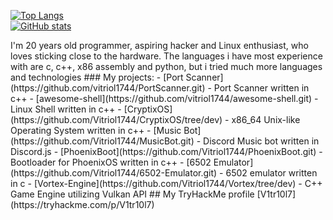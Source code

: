 [![Top Langs](https://github-readme-stats.vercel.app/api/top-langs/?username=ilobilo&langs_count=10&layout=compact&theme=radical)](https://github.com/anuraghazra/github-readme-stats)\
[![GitHub stats](https://github-readme-stats.vercel.app/api?username=vitriol1744&show_icons=true&theme=radical)](https://github.com/anuraghazra/github-readme-stats)


<!--
**vitriol1744/vitriol1744** is a ✨ _special_ ✨ repository because its `README.md` (this file) appears on your GitHub profile.

Here are some ideas to get you started:

- 🔭 I’m currently working on [CryptixOS](https://github.com/Vitriol1744/CryptixOS/tree/dev)
- 🌱 I’m currently learning programming on arm
- 👯 I’m looking to collaborate on OsDev projects
- 🤔 I’m looking for help with design and efficient implementation of common data structures and algorithms
- 💬 Ask me about x86, c++, osdev related questions
- 📫 How to reach me: v1tr10l7 on discord, v1tr10l7@proton.me mail 
- ⚡ Fun fact: i love osdev and low level programming
--!>

I'm 20 years old programmer, aspiring hacker and Linux enthusiast, who loves sticking close to the hardware. The languages i have most experience with are c, c++, x86 assembly and python, but i tried much more languages and technologies

### My projects:


- [Port Scanner](https://github.com/vitriol1744/PortScanner.git) - Port Scanner written in c++
- [awesome-shell](https://github.com/vitriol1744/awesome-shell.git) - Linux Shell written in c++
- [CryptixOS](https://github.com/Vitriol1744/CryptixOS/tree/dev) - x86_64 Unix-like Operating System written in c++
- [Music Bot](https://github.com/Vitriol1744/MusicBot.git) - Discord Music bot written in Discord.js
- [PhoenixBoot](https://github.com/Vitriol1744/PhoenixBoot.git) - Bootloader for PhoenixOS written in c++
- [6502 Emulator](https://github.com/Vitriol1744/6502-Emulator.git) - 6502 emulator written in c
- [Vortex-Engine](https://github.com/Vitriol1744/Vortex/tree/dev) - C++ Game Engine utilizing Vulkan API


## My TryHackMe profile
[V1tr10l7](https://tryhackme.com/p/V1tr10l7)
